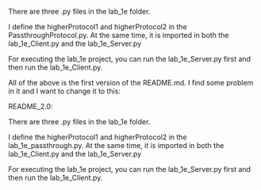 There are three .py files in the lab_1e folder.

I define the higherProtocol1 and higherProtocol2 in the PassthroughProtocol.py. At the same time, it is imported in both the lab_1e_Client.py and the lab_1e_Server.py

For executing the lab_1e project, you can run the lab_1e_Server.py first and then run the lab_1e_Client.py.


All of the above is the first version of the README.md. I find some problem in it and I want to change it to this:


README_2.0:

There are three .py files in the lab_1e folder.

I define the higherProtocol1 and higherProtocol2 in the lab_1e_passthrough.py.
At the same time, it is imported in both the lab_1e_Client.py and the lab_1e_Server.py

For executing the lab_1e project, you can run the lab_1e_Server.py first and then run the lab_1e_Client.py.

